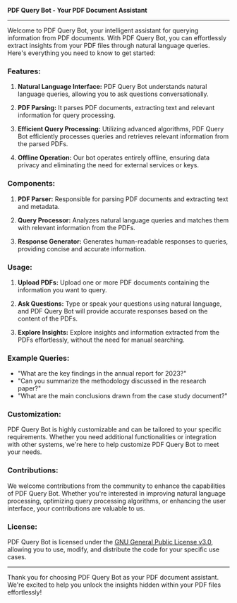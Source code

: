 **PDF Query Bot - Your PDF Document Assistant**

---

Welcome to PDF Query Bot, your intelligent assistant for querying information from PDF documents. With PDF Query Bot, you can effortlessly extract insights from your PDF files through natural language queries. Here's everything you need to know to get started:

### Features:

1. **Natural Language Interface:** PDF Query Bot understands natural language queries, allowing you to ask questions conversationally.

2. **PDF Parsing:** It parses PDF documents, extracting text and relevant information for query processing.

3. **Efficient Query Processing:** Utilizing advanced algorithms, PDF Query Bot efficiently processes queries and retrieves relevant information from the parsed PDFs.

4. **Offline Operation:** Our bot operates entirely offline, ensuring data privacy and eliminating the need for external services or keys.

### Components:

1. **PDF Parser:** Responsible for parsing PDF documents and extracting text and metadata.

2. **Query Processor:** Analyzes natural language queries and matches them with relevant information from the PDFs.

3. **Response Generator:** Generates human-readable responses to queries, providing concise and accurate information.

### Usage:

1. **Upload PDFs:** Upload one or more PDF documents containing the information you want to query.

2. **Ask Questions:** Type or speak your questions using natural language, and PDF Query Bot will provide accurate responses based on the content of the PDFs.

3. **Explore Insights:** Explore insights and information extracted from the PDFs effortlessly, without the need for manual searching.

### Example Queries:

- "What are the key findings in the annual report for 2023?"
- "Can you summarize the methodology discussed in the research paper?"
- "What are the main conclusions drawn from the case study document?"

### Customization:

PDF Query Bot is highly customizable and can be tailored to your specific requirements. Whether you need additional functionalities or integration with other systems, we're here to help customize PDF Query Bot to meet your needs.

### Contributions:

We welcome contributions from the community to enhance the capabilities of PDF Query Bot. Whether you're interested in improving natural language processing, optimizing query processing algorithms, or enhancing the user interface, your contributions are valuable to us.

### License:

PDF Query Bot is licensed under the [GNU General Public License v3.0](https://www.gnu.org/licenses/gpl-3.0.en.html), allowing you to use, modify, and distribute the code for your specific use cases.


---

Thank you for choosing PDF Query Bot as your PDF document assistant. We're excited to help you unlock the insights hidden within your PDF files effortlessly!
